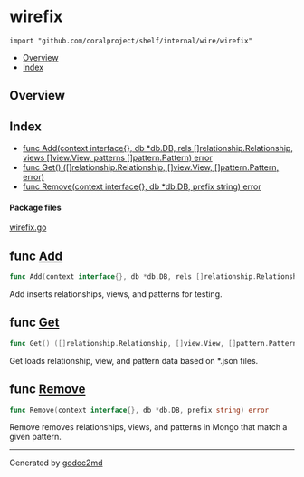 

# wirefix
`import "github.com/coralproject/shelf/internal/wire/wirefix"`

* [Overview](#pkg-overview)
* [Index](#pkg-index)

## <a name="pkg-overview">Overview</a>



## <a name="pkg-index">Index</a>
* [func Add(context interface{}, db *db.DB, rels []relationship.Relationship, views []view.View, patterns []pattern.Pattern) error](#Add)
* [func Get() ([]relationship.Relationship, []view.View, []pattern.Pattern, error)](#Get)
* [func Remove(context interface{}, db *db.DB, prefix string) error](#Remove)


#### <a name="pkg-files">Package files</a>
[wirefix.go](/src/github.com/coralproject/shelf/internal/wire/wirefix/wirefix.go) 





## <a name="Add">func</a> [Add](/src/target/wirefix.go?s=1376:1503#L53)
``` go
func Add(context interface{}, db *db.DB, rels []relationship.Relationship, views []view.View, patterns []pattern.Pattern) error
```
Add inserts relationships, views, and patterns for testing.



## <a name="Get">func</a> [Get](/src/target/wirefix.go?s=495:574#L12)
``` go
func Get() ([]relationship.Relationship, []view.View, []pattern.Pattern, error)
```
Get loads relationship, view, and pattern data based on *.json files.



## <a name="Remove">func</a> [Remove](/src/target/wirefix.go?s=1946:2010#L76)
``` go
func Remove(context interface{}, db *db.DB, prefix string) error
```
Remove removes relationships, views, and patterns in Mongo that match a given pattern.








- - -
Generated by [godoc2md](http://godoc.org/github.com/davecheney/godoc2md)
